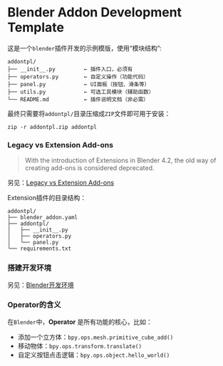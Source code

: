 # Blender Addon Development Template

这是一个`blender`插件开发的示例模版，使用“模块结构”:
```
addontpl/
├── __init__.py         ← 插件入口，必须有
├── operators.py        ← 自定义操作（功能代码）
├── panel.py            ← UI面板（按钮、滑条等）
├── utils.py            ← 可选工具模块（辅助函数）
└── README.md           ← 插件说明文档（非必需）
```
最终只需要将`addontpl/`目录压缩成`ZIP`文件即可用于安装：
```shell
zip -r addontpl.zip addontpl
```

### Legacy vs Extension Add-ons

>With the introduction of Extensions in Blender 4.2, the old way of creating add-ons is considered deprecated.

另见：[Legacy vs Extension Add-ons](https://docs.blender.org/manual/en/4.2/advanced/extensions/addons.html#legacy-vs-extension-add-ons)

Extension插件的目录结构：
```
addontpl/
├── blender_addon.yaml
├── addontpl/
│   ├── __init__.py
│   ├── operators.py
│   └── panel.py
└── requirements.txt
```

### 搭建开发环境

另见：[Blender开发环境](../../readme/blender_development.md)

### Operator的含义
在`Blender`中，**Operator** 是所有功能的核心，比如：
- 添加一个立方体：`bpy.ops.mesh.primitive_cube_add()`
- 移动物体：`bpy.ops.transform.translate()`
- 自定义按钮点击逻辑：`bpy.ops.object.hello_world()`


